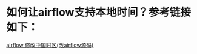 # 如何让airflow支持本地时间？参考链接如下：
[airflow 修改中国时区(改airflow源码)](https://blog.csdn.net/crazy__hope/article/details/83688986)
